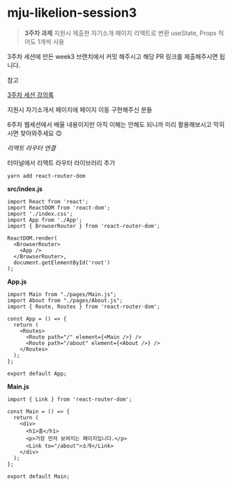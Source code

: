 # mju-likelion-session3

> **3주차 과제** 
지원시 제출한 자기소개 페이지 리액트로 변환
useState, Props 적어도 1개씩 사용
> 

3주차 세션에 만든 week3 브랜치에서 커밋 해주시고 해당 PR 링크를 제출해주시면 됩니다.

참고

[3주차 세션 강의록](https://www.notion.so/3-1d8b5f9e63de4140ac3305653511750d?pvs=21)


지원시 자기소개서 페이지에 페이지 이동 구현해주신 분들

6주차 웹세션에서 배울 내용이지만 아직 이해는 안해도 되니까 미리 활용해보시고 막히시면 찾아와주세요 😊

*리액트 라우터 연결*

터미널에서 리액트 라우터 라이브러리 추가

`yarn add react-router-dom`

**src/index.js**
```
import React from 'react';
import ReactDOM from 'react-dom';
import './index.css';
import App from './App';
import { BrowserRouter } from 'react-router-dom';

ReactDOM.render(
  <BrowserRouter>
    <App />
  </BrowserRouter>,
  document.getElementById('root')
);
```

**App.js**
```
import Main from "./pages/Main.js";
import About from "./pages/About.js";
import { Route, Routes } from 'react-router-dom';

const App = () => {
  return (
    <Routes>
      <Route path="/" element={<Main />} />
      <Route path="/about" element={<About />} />
    </Routes>
  );
};

export default App;
```

**Main.js**
```
import { Link } from 'react-router-dom';

const Main = () => {
  return (
    <div>
      <h1>홈</h1>
      <p>가장 먼저 보여지는 페이지입니다.</p>
      <Link to="/about">소개</Link>
    </div>
  );
};

export default Main;
```
